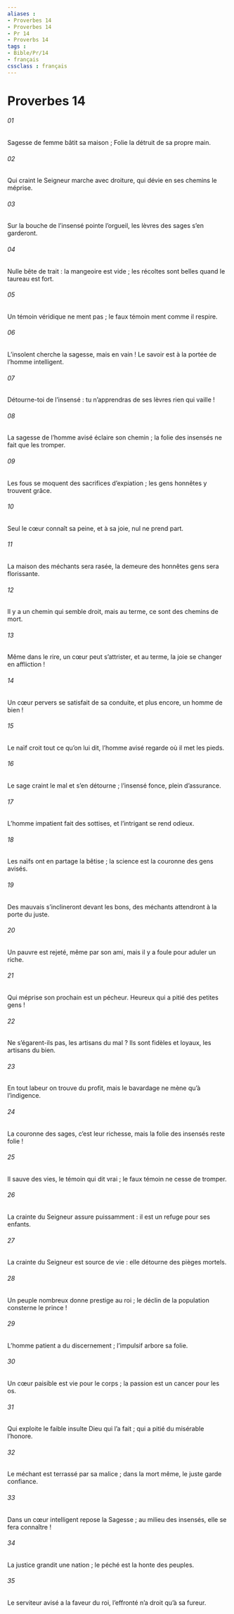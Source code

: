 ```yaml
---
aliases : 
- Proverbes 14
- Proverbes 14
- Pr 14
- Proverbs 14
tags : 
- Bible/Pr/14
- français
cssclass : français
---
```


# Proverbes 14

###### 01
Sagesse de femme bâtit sa maison ;
Folie la détruit de sa propre main.
###### 02
Qui craint le Seigneur marche avec droiture,
qui dévie en ses chemins le méprise.
###### 03
Sur la bouche de l’insensé pointe l’orgueil,
les lèvres des sages s’en garderont.
###### 04
Nulle bête de trait : la mangeoire est vide ;
les récoltes sont belles quand le taureau est fort.
###### 05
Un témoin véridique ne ment pas ;
le faux témoin ment comme il respire.
###### 06
L’insolent cherche la sagesse, mais en vain !
Le savoir est à la portée de l’homme intelligent.
###### 07
Détourne-toi de l’insensé :
tu n’apprendras de ses lèvres rien qui vaille !
###### 08
La sagesse de l’homme avisé éclaire son chemin ;
la folie des insensés ne fait que les tromper.
###### 09
Les fous se moquent des sacrifices d’expiation ;
les gens honnêtes y trouvent grâce.
###### 10
Seul le cœur connaît sa peine,
et à sa joie, nul ne prend part.
###### 11
La maison des méchants sera rasée,
la demeure des honnêtes gens sera florissante.
###### 12
Il y a un chemin qui semble droit,
mais au terme, ce sont des chemins de mort.
###### 13
Même dans le rire, un cœur peut s’attrister,
et au terme, la joie se changer en affliction !
###### 14
Un cœur pervers se satisfait de sa conduite,
et plus encore, un homme de bien !
###### 15
Le naïf croit tout ce qu’on lui dit,
l’homme avisé regarde où il met les pieds.
###### 16
Le sage craint le mal et s’en détourne ;
l’insensé fonce, plein d’assurance.
###### 17
L’homme impatient fait des sottises,
et l’intrigant se rend odieux.
###### 18
Les naïfs ont en partage la bêtise ;
la science est la couronne des gens avisés.
###### 19
Des mauvais s’inclineront devant les bons,
des méchants attendront à la porte du juste.
###### 20
Un pauvre est rejeté, même par son ami,
mais il y a foule pour aduler un riche.
###### 21
Qui méprise son prochain est un pécheur.
Heureux qui a pitié des petites gens !
###### 22
Ne s’égarent-ils pas, les artisans du mal ?
Ils sont fidèles et loyaux, les artisans du bien.
###### 23
En tout labeur on trouve du profit,
mais le bavardage ne mène qu’à l’indigence.
###### 24
La couronne des sages, c’est leur richesse,
mais la folie des insensés reste folie !
###### 25
Il sauve des vies, le témoin qui dit vrai ;
le faux témoin ne cesse de tromper.
###### 26
La crainte du Seigneur assure puissamment :
il est un refuge pour ses enfants.
###### 27
La crainte du Seigneur est source de vie :
elle détourne des pièges mortels.
###### 28
Un peuple nombreux donne prestige au roi ;
le déclin de la population consterne le prince !
###### 29
L’homme patient a du discernement ;
l’impulsif arbore sa folie.
###### 30
Un cœur paisible est vie pour le corps ;
la passion est un cancer pour les os.
###### 31
Qui exploite le faible insulte Dieu qui l’a fait ;
qui a pitié du misérable l’honore.
###### 32
Le méchant est terrassé par sa malice ;
dans la mort même, le juste garde confiance.
###### 33
Dans un cœur intelligent repose la Sagesse ;
au milieu des insensés, elle se fera connaître !
###### 34
La justice grandit une nation ;
le péché est la honte des peuples.
###### 35
Le serviteur avisé a la faveur du roi,
l’effronté n’a droit qu’à sa fureur.
